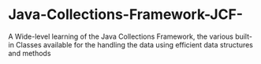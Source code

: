 # Java-Collections-Framework-JCF-
A Wide-level learning of the Java Collections Framework, the various built-in Classes available for the handling the data using efficient data structures and methods
